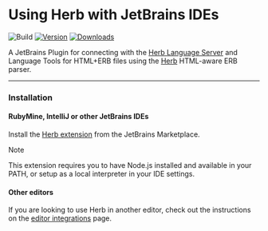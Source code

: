 # Using Herb with JetBrains IDEs

![Build](https://github.com/mwnciau/herb-lsp-intellij/workflows/Build/badge.svg)
[![Version](https://img.shields.io/jetbrains/plugin/v/com.herblsp.svg)](https://plugins.jetbrains.com/plugin/com.herblsp)
[![Downloads](https://img.shields.io/jetbrains/plugin/d/com.herblsp.svg)](https://plugins.jetbrains.com/plugin/com.herblsp)

<!-- Plugin description -->
A JetBrains Plugin for connecting with the [Herb Language Server](https://github.com/marcoroth/herb/tree/main/javascript/packages/language-server#readme) and Language Tools for HTML+ERB files using the [Herb](https://herb-tools.dev) HTML-aware ERB parser.
<!-- Plugin description end -->

---

### Installation

#### RubyMine, IntelliJ or other JetBrains IDEs

Install the [Herb extension](https://plugins.jetbrains.com/plugin/27954-herb) from the JetBrains Marketplace.

> [!NOTE]  
> This extension requires you to have Node.js installed and available in your PATH, or setup as a local interpreter in your IDE settings.

#### Other editors

If you are looking to use Herb in another editor, check out the instructions on the [editor integrations](https://herb-tools.dev/integrations/editors) page.
